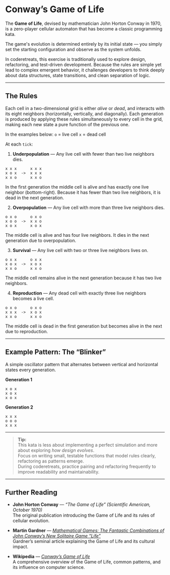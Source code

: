 # Conway’s Game of Life

The **Game of Life**, devised by mathematician John Horton Conway in 1970, is a zero-player cellular automaton that has become a classic programming kata.  

The game's evolution is determined entirely by its initial state — you simply set the starting configuration and observe as the system unfolds.


In coderetreats, this exercise is traditionally used to explore design, refactoring, and test-driven development. Because the rules are simple yet lead to complex emergent behavior, it challenges developers to think deeply about data structures, state transitions, and clean separation of logic.

---

## The Rules

Each cell in a two-dimensional grid is either *alive* or *dead*, and interacts with its eight neighbors (horizontally, vertically, and diagonally). Each generation is produced by applying these rules simultaneously to every cell in the grid, making each new state a pure function of the previous one.

In the examples below:
    `o` = live cell
    `x` = dead cell


At each `tick`:

1. **Underpopulation** — Any live cell with fewer than two live neighbors dies.

```
x x x      x x x
x o x  ->  x x x
x x o      x x o
```

In the first generation the middle cell is alive and has exactly one live neighbor (bottom-right). Because it has fewer than two live neighbors, it is dead in the next generation.

2. **Overpopulation** — Any live cell with more than three live neighbors dies.

```
o x o      o x o
x o o  ->  x x o
x o x      x o x
```

The middle cell is alive and has four live neighbors. It dies in the next generation due to overpopulation.

3. **Survival** — Any live cell with two or three live neighbors lives on.

```
o x x      o x x
x o x  ->  x o x
x x o      x x o
```

The middle cell remains alive in the next generation because it has two live neighbors.

4. **Reproduction** — Any dead cell with exactly three live neighbors becomes a live cell.

```
o x o      o x o
x x x  ->  x o x
x x o      x x o
```

The middle cell is dead in the first generation but becomes alive in the next due to reproduction.

---

## Example Pattern: The “Blinker”

A simple oscillator pattern that alternates between vertical and horizontal states every generation.

**Generation 1**

```
x o x
x o x
x o x
```

**Generation 2**

```
x x x
o o o
x x x
```

---

> **Tip:**  
> This kata is less about implementing a perfect simulation and more about exploring *how design evolves*.  
> Focus on writing small, testable functions that model rules clearly, refactoring as patterns emerge.  
> During coderetreats, practice pairing and refactoring frequently to improve readability and maintainability.

---

## Further Reading

- **John Horton Conway** — *“The Game of Life” (Scientific American, October 1970)*  
  The original publication introducing the Game of Life and its rules of cellular evolution.

- **Martin Gardner** — *[Mathematical Games: The Fantastic Combinations of John Conway’s New Solitaire Game “Life”](https://www.ibiblio.org/lifepatterns/october1970.html)*  
  Gardner’s seminal article explaining the Game of Life and its cultural impact.

- **Wikipedia** — *[Conway’s Game of Life](https://en.wikipedia.org/wiki/Conway%27s_Game_of_Life)*  
  A comprehensive overview of the Game of Life, common patterns, and its influence on computer science.